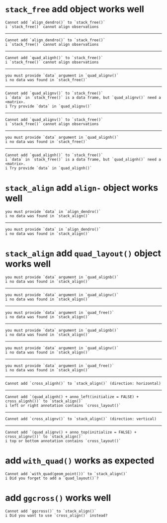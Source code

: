 # `stack_free` add object works well

    Cannot add `align_dendro()` to `stack_free()`
    i `stack_free()` cannot align observations

---

    Cannot add `align_dendro()` to `stack_free()`
    i `stack_free()` cannot align observations

---

    Cannot add `quad_alignh()` to `stack_free()`
    i `stack_free()` cannot align observations

---

    you must provide `data` argument in `quad_alignv()`
    i no data was found in `stack_free()`

---

    Cannot add `quad_alignv()` to `stack_free()`
    i `data` in `stack_free()` is a data frame, but `quad_alignv()` need a <matrix>.
    i Try provide `data` in `quad_alignv()`

---

    Cannot add `quad_alignv()` to `stack_free()`
    i `stack_free()` cannot align observations

---

    you must provide `data` argument in `quad_alignh()`
    i no data was found in `stack_free()`

---

    Cannot add `quad_alignh()` to `stack_free()`
    i `data` in `stack_free()` is a data frame, but `quad_alignh()` need a <matrix>.
    i Try provide `data` in `quad_alignh()`

# `stack_align` add `align-` object works well

    you must provide `data` in `align_dendro()`
    i no data was found in `stack_align()`

---

    you must provide `data` in `align_dendro()`
    i no data was found in `stack_align()`

# `stack_align` add `quad_layout()` object works well

    you must provide `data` argument in `quad_alignb()`
    i no data was found in `stack_align()`

---

    you must provide `data` argument in `quad_alignv()`
    i no data was found in `stack_align()`

---

    you must provide `data` argument in `quad_free()`
    i no data was found in `stack_align()`

---

    you must provide `data` argument in `quad_alignb()`
    i no data was found in `stack_align()`

---

    you must provide `data` argument in `quad_alignv()`
    i no data was found in `stack_align()`

---

    you must provide `data` argument in `quad_free()`
    i no data was found in `stack_align()`

---

    Cannot add `cross_alignh()` to `stack_align()` (direction: horizontal)

---

    Cannot add `(quad_alignh() + anno_left(initialize = FALSE) + cross_alignh())` to `stack_align()`
    i left or right annotation contains `cross_layout()`

---

    Cannot add `cross_alignv()` to `stack_align()` (direction: vertical)

---

    Cannot add `(quad_alignv() + anno_top(initialize = FALSE) + cross_alignv())` to `stack_align()`
    i top or bottom annotation contains `cross_layout()`

# add `with_quad()` works as expected

    Cannot add `with_quad(geom_point())` to `stack_align()`
    i Did you forget to add a `quad_layout()`?

# add `ggcross()` works well

    Cannot add `ggcross()` to `stack_align()`
    i Did you want to use `cross_align()` instead?


